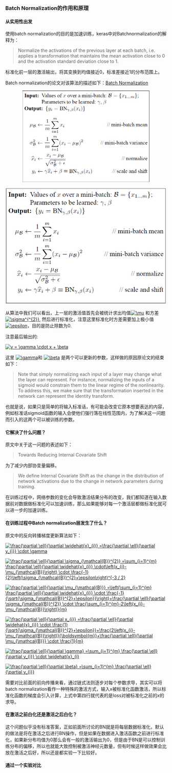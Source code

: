 ### Batch Normalization的作用和原理
#### 从实用性出发
使用batch normalization的目的是加速训练，keras中对Batchnormalization的解释为：

>Normalize the activations of the previous layer at each batch, i.e. applies a transformation that maintains the mean activation close to 0 and the activation standard deviation close to 1.

标准化前一层的激活输出，将其变换到均值接近0，标准差接近1的分布范围上。

Batch normalization的论文对该算法的描述如下：[Batch Normalization]

  [Batch Normalization]: https://arxiv.org/pdf/1502.03167.pdf

<div align="center">
<img src="graph/batch_norm.jpg" width=400>
</div>

![](graph/batch_norm.png)

从算法中我们可以看出，上一层的激活值首先会被统计求出均值<a href="https://www.codecogs.com/eqnedit.php?latex=\mu" target="_blank"><img src="https://latex.codecogs.com/gif.latex?\mu" title="\mu" /></a> 和方差 <a href="https://www.codecogs.com/eqnedit.php?latex=\sigma^{^{2}}" target="_blank"><img src="https://latex.codecogs.com/gif.latex?\sigma^{^{2}}" title="\sigma^{^{2}}" /></a>, 然后进行标准化，注意这里标准化时方差需要加上极小值 <a href="https://www.codecogs.com/eqnedit.php?latex=\epsilon" target="_blank"><img src="https://latex.codecogs.com/gif.latex?\epsilon" title="\epsilon" /></a>，目的是防止除数为0.

注意最后输出的:

<a href="https://www.codecogs.com/eqnedit.php?latex=y&space;=&space;\gamma&space;\cdot&space;x&space;&plus;&space;\beta" target="_blank"><img src="https://latex.codecogs.com/gif.latex?y&space;=&space;\gamma&space;\cdot&space;x&space;&plus;&space;\beta" title="y = \gamma \cdot x + \beta" /></a>

这里 <a href="https://www.codecogs.com/eqnedit.php?latex=\gamma" target="_blank"><img src="https://latex.codecogs.com/gif.latex?\gamma" title="\gamma" /></a>和 <a href="https://www.codecogs.com/eqnedit.php?latex=\beta" target="_blank"><img src="https://latex.codecogs.com/gif.latex?\beta" title="\beta" /></a> 是两个可以更新的参数，这样做的原因原论文的结束如下：

>Note that simply normalizing each input of a layer may
change what the layer can represent. For instance, normalizing
the inputs of a sigmoid would constrain them to
the linear regime of the nonlinearity. To address this, we
make sure that the transformation inserted in the network
can represent the identity transform.

也就是说，如果只是简单的将输入标准话，有可能会改变它原本想要表达的内容，例如标准话sigmoid函数的输入会使他们强行落在线性范围内，为了解决这一问题而引入的这两个可以被训练的参数。

#### 它解决了什么问题？
原文中关于这一问题的表述如下：
>Towards Reducing Internal Covariate Shift

为了减少内部协变量偏移。

>We define Internal Covariate Shift as the change in the
distribution of network activations due to the change in
network parameters during training.

在训练过程中，网络参数的变化会导致激活结果分布的改变，我们都知道在输入数据前对数据做标准化可以加速训练，那么如果能够对每一个激活层都做标准化就可以进一步的加速训练。

#### 在训练过程中Batch normalization层发生了什么？
原文中的反向转播梯度更新算法如下：

<a href="https://www.codecogs.com/eqnedit.php?latex=\frac{\partial&space;\ell}{\partial&space;\widehat{x}_{i}}&space;=\frac{\partial&space;\ell}{\partial&space;y_{i}}&space;\cdot&space;\gamma" target="_blank"><img src="https://latex.codecogs.com/gif.latex?\frac{\partial&space;\ell}{\partial&space;\widehat{x}_{i}}&space;=\frac{\partial&space;\ell}{\partial&space;y_{i}}&space;\cdot&space;\gamma" title="\frac{\partial \ell}{\partial \widehat{x}_{i}} =\frac{\partial \ell}{\partial y_{i}} \cdot \gamma" /></a>

<a href="https://www.codecogs.com/eqnedit.php?latex=\frac{\partial&space;\ell}{\partial&space;\sigma_{\mathcal{B}}^{2}}&space;=\sum_{i=1}^{m}&space;\frac{\partial&space;\ell}{\partial&space;\widehat{x}_{i}}&space;\cdot\left(x_{i}-\mu_{\mathcal{B}}\right)&space;\cdot&space;\frac{-1}{2}\left(\sigma_{\mathcal{B}}^{2}&plus;\epsilon\right)^{-3&space;/&space;2}" target="_blank"><img src="https://latex.codecogs.com/gif.latex?\frac{\partial&space;\ell}{\partial&space;\sigma_{\mathcal{B}}^{2}}&space;=\sum_{i=1}^{m}&space;\frac{\partial&space;\ell}{\partial&space;\widehat{x}_{i}}&space;\cdot\left(x_{i}-\mu_{\mathcal{B}}\right)&space;\cdot&space;\frac{-1}{2}\left(\sigma_{\mathcal{B}}^{2}&plus;\epsilon\right)^{-3&space;/&space;2}" title="\frac{\partial \ell}{\partial \sigma_{\mathcal{B}}^{2}} =\sum_{i=1}^{m} \frac{\partial \ell}{\partial \widehat{x}_{i}} \cdot\left(x_{i}-\mu_{\mathcal{B}}\right) \cdot \frac{-1}{2}\left(\sigma_{\mathcal{B}}^{2}+\epsilon\right)^{-3 / 2}" /></a>

<a href="https://www.codecogs.com/eqnedit.php?latex=\frac{\partial&space;\ell}{\partial&space;\mu_{\mathcal{B}}}&space;=\left(\sum_{i=1}^{m}&space;\frac{\partial&space;\ell}{\partial&space;\widehat{x}_{i}}&space;\cdot&space;\frac{-1}{\sqrt{\sigma_{\mathcal{B}}^{2}&plus;\epsilon}}\right)&plus;\frac{\partial&space;\ell}{\partial&space;\sigma_{\mathcal{B}}^{2}}&space;\cdot&space;\frac{\sum_{i=1}^{m}-2\left(x_{i}-\mu_{\mathcal{B}}\right)}{m}" target="_blank"><img src="https://latex.codecogs.com/gif.latex?\frac{\partial&space;\ell}{\partial&space;\mu_{\mathcal{B}}}&space;=\left(\sum_{i=1}^{m}&space;\frac{\partial&space;\ell}{\partial&space;\widehat{x}_{i}}&space;\cdot&space;\frac{-1}{\sqrt{\sigma_{\mathcal{B}}^{2}&plus;\epsilon}}\right)&plus;\frac{\partial&space;\ell}{\partial&space;\sigma_{\mathcal{B}}^{2}}&space;\cdot&space;\frac{\sum_{i=1}^{m}-2\left(x_{i}-\mu_{\mathcal{B}}\right)}{m}" title="\frac{\partial \ell}{\partial \mu_{\mathcal{B}}} =\left(\sum_{i=1}^{m} \frac{\partial \ell}{\partial \widehat{x}_{i}} \cdot \frac{-1}{\sqrt{\sigma_{\mathcal{B}}^{2}+\epsilon}}\right)+\frac{\partial \ell}{\partial \sigma_{\mathcal{B}}^{2}} \cdot \frac{\sum_{i=1}^{m}-2\left(x_{i}-\mu_{\mathcal{B}}\right)}{m}" /></a>

<a href="https://www.codecogs.com/eqnedit.php?latex=\frac{\partial&space;\ell}{\partial&space;x_{i}}&space;=\frac{\partial&space;\ell}{\partial&space;\widehat{x}_{i}}&space;\cdot&space;\frac{1}{\sqrt{\sigma_{\mathcal{B}}^{2}&plus;\epsilon}}&plus;\frac{2\left(x_{i}-\mu_{\mathcal{B}}\right)}{\boldsymbol{m}}&plus;\frac{\partial&space;\ell}{\partial&space;\mu_{\mathcal{B}}}&space;\cdot&space;\frac{1}{m}" target="_blank"><img src="https://latex.codecogs.com/gif.latex?\frac{\partial&space;\ell}{\partial&space;x_{i}}&space;=\frac{\partial&space;\ell}{\partial&space;\widehat{x}_{i}}&space;\cdot&space;\frac{1}{\sqrt{\sigma_{\mathcal{B}}^{2}&plus;\epsilon}}&plus;\frac{2\left(x_{i}-\mu_{\mathcal{B}}\right)}{\boldsymbol{m}}&plus;\frac{\partial&space;\ell}{\partial&space;\mu_{\mathcal{B}}}&space;\cdot&space;\frac{1}{m}" title="\frac{\partial \ell}{\partial x_{i}} =\frac{\partial \ell}{\partial \widehat{x}_{i}} \cdot \frac{1}{\sqrt{\sigma_{\mathcal{B}}^{2}+\epsilon}}+\frac{2\left(x_{i}-\mu_{\mathcal{B}}\right)}{\boldsymbol{m}}+\frac{\partial \ell}{\partial \mu_{\mathcal{B}}} \cdot \frac{1}{m}" /></a>

<a href="https://www.codecogs.com/eqnedit.php?latex=\frac{\partial&space;\ell}{\partial&space;\gamma}&space;=\sum_{i=1}^{m}&space;\frac{\partial&space;\ell}{\partial&space;y_{i}}&space;\cdot&space;\widehat{x}_{i}" target="_blank"><img src="https://latex.codecogs.com/gif.latex?\frac{\partial&space;\ell}{\partial&space;\gamma}&space;=\sum_{i=1}^{m}&space;\frac{\partial&space;\ell}{\partial&space;y_{i}}&space;\cdot&space;\widehat{x}_{i}" title="\frac{\partial \ell}{\partial \gamma} =\sum_{i=1}^{m} \frac{\partial \ell}{\partial y_{i}} \cdot \widehat{x}_{i}" /></a>

<a href="https://www.codecogs.com/eqnedit.php?latex=\frac{\partial&space;\ell}{\partial&space;\beta}&space;=\sum_{i=1}^{m}&space;\frac{\partial&space;\ell}{\partial&space;y_{i}}" target="_blank"><img src="https://latex.codecogs.com/gif.latex?\frac{\partial&space;\ell}{\partial&space;\beta}&space;=\sum_{i=1}^{m}&space;\frac{\partial&space;\ell}{\partial&space;y_{i}}" title="\frac{\partial \ell}{\partial \beta} =\sum_{i=1}^{m} \frac{\partial \ell}{\partial y_{i}}" /></a>

需要对比前面的前向传播来看，通过链式法则逐步对每个参数求导，其实可以将batch normalization看作一种特殊的激活方式，输入x被标准化函数激活，所以标准化函数的梯度会引入计算，上式中第四行就代表的是loss对被标准化之前的$x$的求导。

#### 在激活之前白化还是激活之后白化？
这个问题似乎没有标准答案，正如前面所讨论的BN就是将每层数据标准化，默认的做法是将在激活之后进行BN操作，但是如果在数据进入激活函数之前进行标准化，如果新分布均值为0那么会有一般的激活输出为0，但是由于BN是可以控制训练分布的偏移，所以也就能大致控制被激活神经元数量，但有时候这样做效果会比放在激活之后好，所以还是都实验一下比较好。

#### 通过一个实验对比

